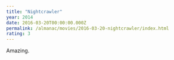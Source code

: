 ```yaml
---
title: "Nightcrawler"
year: 2014
date: 2016-03-20T00:00:00.000Z
permalink: /almanac/movies/2016-03-20-nightcrawler/index.html
rating: 3
---
```


Amazing.
